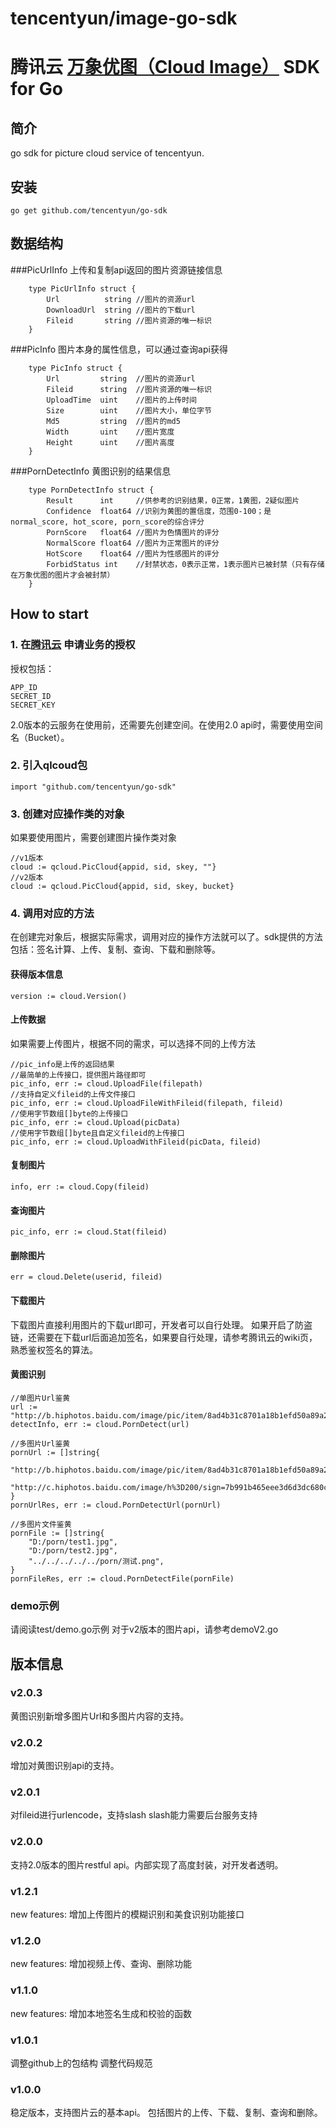 # tencentyun/image-go-sdk
腾讯云 [万象优图（Cloud Image）](https://www.qcloud.com/product/ci.html) SDK for Go
===================================
简介
----------------------------------- 
go sdk for picture cloud service of tencentyun.

安装
----------------------------------- 
		
	go get github.com/tencentyun/go-sdk

数据结构
----------------------------------- 
###PicUrlInfo
上传和复制api返回的图片资源链接信息
		
		type PicUrlInfo struct {
			Url          string	//图片的资源url
			DownloadUrl  string	//图片的下载url
			Fileid       string	//图片资源的唯一标识
		}

###PicInfo
图片本身的属性信息，可以通过查询api获得
		
		type PicInfo struct {
			Url         string	//图片的资源url
			Fileid      string	//图片资源的唯一标识
			UploadTime  uint	//图片的上传时间
			Size        uint	//图片大小，单位字节
			Md5         string	//图片的md5
			Width       uint	//图片宽度
			Height      uint	//图片高度
		}

###PornDetectInfo
黄图识别的结果信息

		type PornDetectInfo struct {
			Result      int		//供参考的识别结果，0正常，1黄图，2疑似图片
			Confidence  float64 //识别为黄图的置信度，范围0-100；是normal_score, hot_score, porn_score的综合评分
			PornScore   float64 //图片为色情图片的评分
			NormalScore float64 //图片为正常图片的评分
			HotScore    float64	//图片为性感图片的评分
			ForbidStatus int    //封禁状态，0表示正常，1表示图片已被封禁（只有存储在万象优图的图片才会被封禁）
		}
		
How to start
----------------------------------- 
### 1. 在[腾讯云](http://app.qcloud.com) 申请业务的授权
授权包括：
		
	APP_ID 
	SECRET_ID
	SECRET_KEY
2.0版本的云服务在使用前，还需要先创建空间。在使用2.0 api时，需要使用空间名（Bucket）。

### 2. 引入qlcoud包
		
	import "github.com/tencentyun/go-sdk"

### 3. 创建对应操作类的对象
如果要使用图片，需要创建图片操作类对象
		
	//v1版本
	cloud := qcloud.PicCloud{appid, sid, skey, ""}
	//v2版本
	cloud := qcloud.PicCloud{appid, sid, skey, bucket}

### 4. 调用对应的方法
在创建完对象后，根据实际需求，调用对应的操作方法就可以了。sdk提供的方法包括：签名计算、上传、复制、查询、下载和删除等。
#### 获得版本信息
		
	version := cloud.Version()
	
#### 上传数据
如果需要上传图片，根据不同的需求，可以选择不同的上传方法
			
	//pic_info是上传的返回结果
	//最简单的上传接口，提供图片路径即可
	pic_info, err := cloud.UploadFile(filepath)
	//支持自定义fileid的上传文件接口
	pic_info, err := cloud.UploadFileWithFileid(filepath, fileid)
	//使用字节数组[]byte的上传接口
	pic_info, err := cloud.Upload(picData)
	//使用字节数组[]byte且自定义fileid的上传接口
	pic_info, err := cloud.UploadWithFileid(picData, fileid)

#### 复制图片
		
	info, err := cloud.Copy(fileid)
	
#### 查询图片
		
	pic_info, err := cloud.Stat(fileid)

#### 删除图片
		
	err = cloud.Delete(userid, fileid)
	
#### 下载图片
下载图片直接利用图片的下载url即可，开发者可以自行处理。
如果开启了防盗链，还需要在下载url后面追加签名，如果要自行处理，请参考腾讯云的wiki页，熟悉鉴权签名的算法。

#### 黄图识别
	//单图片Url鉴黄
	url := "http://b.hiphotos.baidu.com/image/pic/item/8ad4b31c8701a18b1efd50a89a2f07082938fec7.jpg"
	detectInfo, err := cloud.PornDetect(url)

	//多图片Url鉴黄
	pornUrl := []string{
		"http://b.hiphotos.baidu.com/image/pic/item/8ad4b31c8701a18b1efd50a89a2f07082938fec7.jpg",
        "http://c.hiphotos.baidu.com/image/h%3D200/sign=7b991b465eee3d6d3dc680cb73176d41/96dda144ad3459829813ed730bf431adcaef84b1.jpg",
    }
	pornUrlRes, err := cloud.PornDetectUrl(pornUrl)

	//多图片文件鉴黄
	pornFile := []string{
        "D:/porn/test1.jpg",
        "D:/porn/test2.jpg",
        "../../../../../porn/测试.png",
    }
	pornFileRes, err := cloud.PornDetectFile(pornFile)

### demo示例
请阅读test/demo.go示例
对于v2版本的图片api，请参考demoV2.go
	
版本信息
----------------------------------- 
### v2.0.3
黄图识别新增多图片Url和多图片内容的支持。

### v2.0.2
增加对黄图识别api的支持。

### v2.0.1
对fileid进行urlencode，支持slash
slash能力需要后台服务支持

### v2.0.0
支持2.0版本的图片restful api。内部实现了高度封装，对开发者透明。

### v1.2.1
new features:
增加上传图片的模糊识别和美食识别功能接口

### v1.2.0
new features:
增加视频上传、查询、删除功能

### v1.1.0
new features:
增加本地签名生成和校验的函数

### v1.0.1
调整github上的包结构
调整代码规范

### v1.0.0
稳定版本，支持图片云的基本api。
包括图片的上传、下载、复制、查询和删除。

